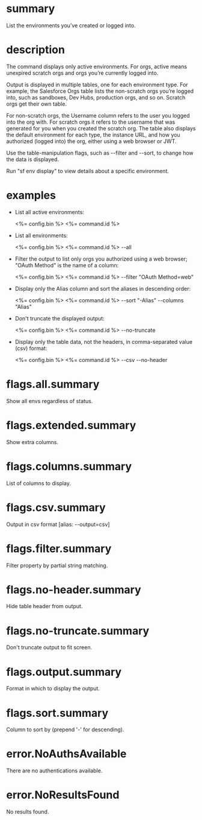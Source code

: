 # summary

List the environments you’ve created or logged into.

# description

The command displays only active environments. For orgs, active means unexpired scratch orgs and orgs you’re currently logged into.

Output is displayed in multiple tables, one for each environment type. For example, the Salesforce Orgs table lists the non-scratch orgs you’re logged into, such as sandboxes, Dev Hubs, production orgs, and so on. Scratch orgs get their own table.

For non-scratch orgs, the Username column refers to the user you logged into the org with. For scratch orgs it refers to the username that was generated for you when you created the scratch org. The table also displays the default environment for each type, the instance URL, and how you authorized (logged into) the org, either using a web browser or JWT.

Use the table-manipulation flags, such as --filter and --sort, to change how the data is displayed.

Run "sf env display" to view details about a specific environment.

# examples

- List all active environments:

  <%= config.bin %> <%= command.id %>

- List all environments:

  <%= config.bin %> <%= command.id %> --all

- Filter the output to list only orgs you authorized using a web browser; "OAuth Method" is the name of a column:

  <%= config.bin %> <%= command.id %> --filter "OAuth Method=web"

- Display only the Alias column and sort the aliases in descending order:

  <%= config.bin %> <%= command.id %> --sort "-Alias" --columns "Alias"

- Don't truncate the displayed output:

  <%= config.bin %> <%= command.id %> --no-truncate

- Display only the table data, not the headers, in comma-separated value (csv) format:

  <%= config.bin %> <%= command.id %> --csv --no-header

# flags.all.summary

Show all envs regardless of status.

# flags.extended.summary

Show extra columns.

# flags.columns.summary

List of columns to display.

# flags.csv.summary

Output in csv format [alias: --output=csv]

# flags.filter.summary

Filter property by partial string matching.

# flags.no-header.summary

Hide table header from output.

# flags.no-truncate.summary

Don't truncate output to fit screen.

# flags.output.summary

Format in which to display the output.

# flags.sort.summary

Column to sort by (prepend '-' for descending).

# error.NoAuthsAvailable

There are no authentications available.

# error.NoResultsFound

No results found.
